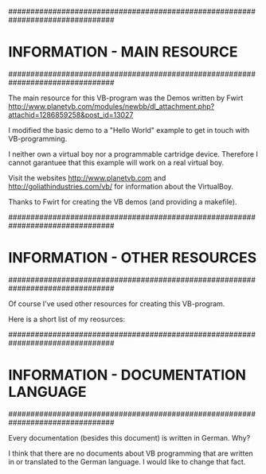 ################################################################################
# INFORMATION - MAIN RESOURCE                                                  #
################################################################################

The main resource for this VB-program was the Demos written by Fwirt
http://www.planetvb.com/modules/newbb/dl_attachment.php?attachid=1286859258&post_id=13027

I modified the basic demo to a "Hello World" example to get in touch with 
VB-programming.

I neither own a virtual boy nor a programmable cartridge device. Therefore I 
cannot garantuee that this example will work on a real virtual boy.

Visit the websites http://www.planetvb.com and http://goliathindustries.com/vb/ 
for information about the VirtualBoy.

Thanks to Fwirt for creating the VB demos (and providing a makefile).

################################################################################
# INFORMATION - OTHER RESOURCES                                                #
################################################################################

Of course I've used other resources for creating this VB-program.

Here is a short list of my reosurces:

################################################################################
# INFORMATION - DOCUMENTATION LANGUAGE                                         #
################################################################################

Every documentation (besides this document) is written in German. Why?

I think that there are no documents about VB programming that are written in or
translated to the German language. I would like to change that fact.
